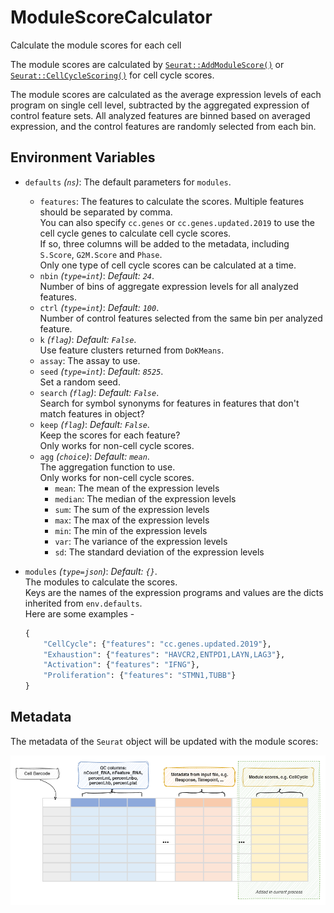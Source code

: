 # ModuleScoreCalculator

Calculate the module scores for each cell

The module scores are calculated by
[`Seurat::AddModuleScore()`](https://satijalab.org/seurat/reference/addmodulescore)
or [`Seurat::CellCycleScoring()`](https://satijalab.org/seurat/reference/cellcyclescoring)
for cell cycle scores.<br />

The module scores are calculated as the average expression levels of each
program on single cell level, subtracted by the aggregated expression of
control feature sets. All analyzed features are binned based on averaged
expression, and the control features are randomly selected from each bin.<br />

## Environment Variables

- `defaults` *(`ns`)*:
    The default parameters for `modules`.<br />
    - `features`:
        The features to calculate the scores. Multiple features
        should be separated by comma.<br />
        You can also specify `cc.genes` or `cc.genes.updated.2019` to
        use the cell cycle genes to calculate cell cycle scores.<br />
        If so, three columns will be added to the metadata, including
        `S.Score`, `G2M.Score` and `Phase`.<br />
        Only one type of cell cycle scores can be calculated at a time.<br />
    - `nbin` *(`type=int`)*: *Default: `24`*. <br />
        Number of bins of aggregate expression levels
        for all analyzed features.<br />
    - `ctrl` *(`type=int`)*: *Default: `100`*. <br />
        Number of control features selected from
        the same bin per analyzed feature.<br />
    - `k` *(`flag`)*: *Default: `False`*. <br />
        Use feature clusters returned from `DoKMeans`.<br />
    - `assay`:
        The assay to use.<br />
    - `seed` *(`type=int`)*: *Default: `8525`*. <br />
        Set a random seed.<br />
    - `search` *(`flag`)*: *Default: `False`*. <br />
        Search for symbol synonyms for features in
        features that don't match features in object?<br />
    - `keep` *(`flag`)*: *Default: `False`*. <br />
        Keep the scores for each feature?<br />
        Only works for non-cell cycle scores.<br />
    - `agg` *(`choice`)*: *Default: `mean`*. <br />
        The aggregation function to use.<br />
        Only works for non-cell cycle scores.<br />
        - `mean`:
            The mean of the expression levels
        - `median`:
            The median of the expression levels
        - `sum`:
            The sum of the expression levels
        - `max`:
            The max of the expression levels
        - `min`:
            The min of the expression levels
        - `var`:
            The variance of the expression levels
        - `sd`:
            The standard deviation of the expression levels
- `modules` *(`type=json`)*: *Default: `{}`*. <br />
    The modules to calculate the scores.<br />
    Keys are the names of the expression programs and values are the
    dicts inherited from `env.defaults`.<br />
    Here are some examples -

    ```python
    {
        "CellCycle": {"features": "cc.genes.updated.2019"},
        "Exhaustion": {"features": "HAVCR2,ENTPD1,LAYN,LAG3"},
        "Activation": {"features": "IFNG"},
        "Proliferation": {"features": "STMN1,TUBB"}
    }
    ```


## Metadata

The metadata of the `Seurat` object will be updated with the module scores:<br />

![ModuleScoreCalculator-metadata](../processes/images/ModuleScoreCalculator-metadata.png)

